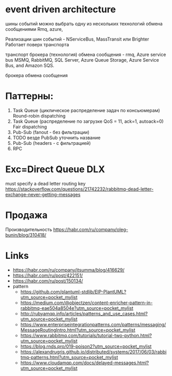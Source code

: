 # event driven architecture

шины событий можно выбрать одну из нескольких технологий обмена сообщениями
Rmq, azure, 

Реализации шин событий - NServiceBus, MassTransit или Brighter
Работает поверх транспорта


транспорт брокера (технология) обмена сообщения - rmq, Azure service bus
MSMQ, RabbitMQ, SQL Server, Azure Queue Storage, Azure Service Bus, and Amazon SQS.


брокера обмена сообщения

# Паттерны:
1. Task Queue (циклическое распределение задач по консьюмерам)  Round-robin dispatching
2. Task Queue (распределение по загрузке QoS = 11, ack=1, autoack=0) Fair dispatching
3. Pub-Sub (fanout - без фильтрации)
  1. TODO везде PubSub уточнить название   
5. Pub-Sub (headers - с фильтрацией)
6. RPC


# Exc=Direct Queue DLX
must specify a dead letter routing key https://stackoverflow.com/questions/21742232/rabbitmq-dead-letter-exchange-never-getting-messages

# Продажа 
Производительность https://habr.com/ru/company/oleg-bunin/blog/310418/

# Links
* https://habr.com/ru/company/itsumma/blog/416629/
* https://habr.com/ru/post/422151/
* https://habr.com/ru/post/150134/
* pattern
  * https://github.com/plantuml-stdlib/EIP-PlantUML?utm_source=pocket_mylist
  * https://medium.com/@objectzen/content-enricher-pattern-in-rabbitmq-eae504a8504e?utm_source=pocket_mylist
  * http://rubyamqp.info/articles/patterns_and_use_cases.html?utm_source=pocket_mylist
  * https://www.enterpriseintegrationpatterns.com/patterns/messaging/MessageRoutingIntro.html?utm_source=pocket_mylist
  * https://www.rabbitmq.com/tutorials/tutorial-two-python.html?utm_source=pocket_mylist
  * https://blog.rnds.pro/019-poison2?utm_source=pocket_mylist
  * https://alexandrugris.github.io/distributed/systems/2017/06/03/rabbitmq-patterns.html?utm_source=pocket_mylist
  * https://www.cloudamqp.com/docs/delayed-messages.html?utm_source=pocket_mylist
